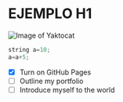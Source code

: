 # EJEMPLO H1
![Image of Yaktocat](https://octodex.github.com/images/yaktocat.png)

```Java
string a=10;
a=a+5;
```
- [X] Turn on GitHub Pages
- [ ] Outline my portfolio
- [ ] Introduce myself to the world
